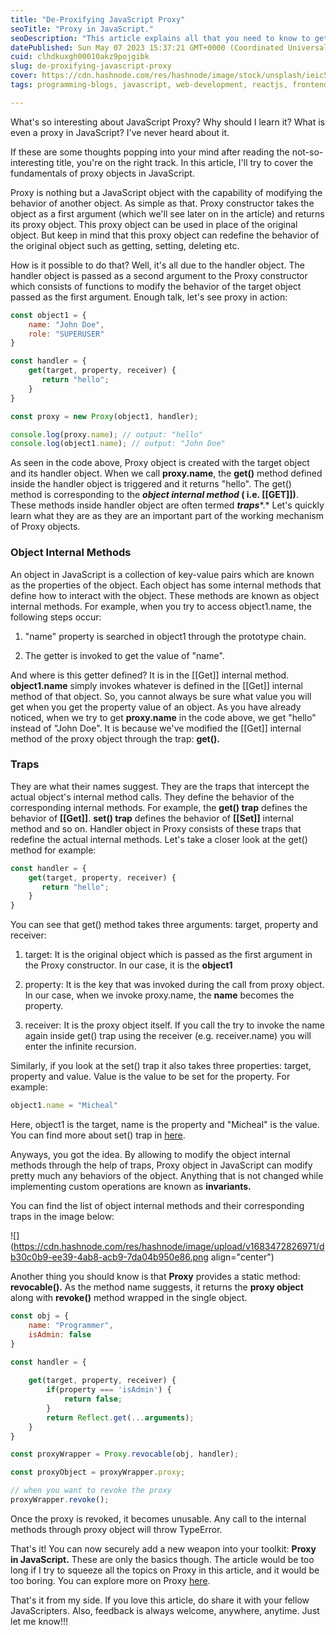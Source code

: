 ```yaml
---
title: "De-Proxifying JavaScript Proxy"
seoTitle: "Proxy in JavaScript."
seoDescription: "This article explains all that you need to know to get started with JavaScript proxy object. It also explains what object internal methods and traps."
datePublished: Sun May 07 2023 15:37:21 GMT+0000 (Coordinated Universal Time)
cuid: clhdkuxgh00010akz9pojgibk
slug: de-proxifying-javascript-proxy
cover: https://cdn.hashnode.com/res/hashnode/image/stock/unsplash/ieic5Tq8YMk/upload/00d4ab30b1b0238271888fa98a09a4bb.jpeg
tags: programming-blogs, javascript, web-development, reactjs, frontend-development

---
```


What's so interesting about JavaScript Proxy? Why should I learn it? What is even a proxy in JavaScript? I've never heard about it.

If these are some thoughts popping into your mind after reading the not-so-interesting title, you're on the right track. In this article, I'll try to cover the fundamentals of proxy objects in JavaScript.

Proxy is nothing but a JavaScript object with the capability of modifying the behavior of another object. As simple as that. Proxy constructor takes the object as a first argument (which we'll see later on in the article) and returns its proxy object. This proxy object can be used in place of the original object. But keep in mind that this proxy object can redefine the behavior of the original object such as getting, setting, deleting etc.

How is it possible to do that? Well, it's all due to the handler object. The handler object is passed as a second argument to the Proxy constructor which consists of functions to modify the behavior of the target object passed as the first argument. Enough talk, let's see proxy in action:

```javascript
const object1 = { 
    name: "John Doe",
    role: "SUPERUSER"
}

const handler = {
    get(target, property, receiver) {
       return "hello";
    }
}

const proxy = new Proxy(object1, handler); 

console.log(proxy.name); // output: "hello"
console.log(object1.name); // output: "John Doe"
```

As seen in the code above, Proxy object is created with the target object and its handler object. When we call **proxy.name**, the **get()** method defined inside the handler object is triggered and it returns "hello". The get() method is corresponding to the ***object internal method* ( i.e. \[\[GET\]\])**. These methods inside handler object are often termed ***traps***\*.\* Let's quickly learn what they are as they are an important part of the working mechanism of Proxy objects.

### Object Internal Methods

An object in JavaScript is a collection of key-value pairs which are known as the properties of the object. Each object has some internal methods that define how to interact with the object. These methods are known as object internal methods. For example, when you try to access object1.name, the following steps occur:

1. "name" property is searched in object1 through the prototype chain.
    
2. The getter is invoked to get the value of "name".
    

And where is this getter defined? It is in the \[\[Get\]\] internal method. **object1.name** simply invokes whatever is defined in the \[\[Get\]\] internal method of that object. So, you cannot always be sure what value you will get when you get the property value of an object. As you have already noticed, when we try to get **proxy.name** in the code above, we get "hello" instead of "John Doe". It is because we've modified the \[\[Get\]\] internal method of the proxy object through the trap: **get().**

### Traps

They are what their names suggest. They are the traps that intercept the actual object's internal method calls. They define the behavior of the corresponding internal methods. For example, the **get() trap** defines the behavior of **\[\[Get\]\]**. **set() trap** defines the behavior of **\[\[Set\]\]** internal method and so on. Handler object in Proxy consists of these traps that redefine the actual internal methods. Let's take a closer look at the get() method for example:

```javascript
const handler = {
    get(target, property, receiver) {
       return "hello";
    }
}
```

You can see that get() method takes three arguments: target, property and receiver:

1. target: It is the original object which is passed as the first argument in the Proxy constructor. In our case, it is the **object1**
    
2. property: It is the key that was invoked during the call from proxy object. In our case, when we invoke proxy.name, the **name** becomes the property.
    
3. receiver: It is the proxy object itself. If you call the try to invoke the name again inside get() trap using the receiver (e.g. receiver.name) you will enter the infinite recursion.
    

Similarly, if you look at the set() trap it also takes three properties: target, property and value. Value is the value to be set for the property. For example:

```javascript
object1.name = "Micheal"
```

Here, object1 is the target, name is the property and "Micheal" is the value. You can find more about set() trap in [here](https://developer.mozilla.org/en-US/docs/Web/JavaScript/Reference/Global_Objects/Proxy/Proxy/set).

Anyways, you got the idea. By allowing to modify the object internal methods through the help of traps, Proxy object in JavaScript can modify pretty much any behaviors of the object. Anything that is not changed while implementing custom operations are known as **invariants.**

You can find the list of object internal methods and their corresponding traps in the image below:

![](https://cdn.hashnode.com/res/hashnode/image/upload/v1683472826971/db30c0b9-ee39-4ab8-acb9-7da04b950e86.png align="center")

Another thing you should know is that **Proxy** provides a static method: **revocable().** As the method name suggests, it returns the **proxy object** along with **revoke()** method wrapped in the single object.

```javascript
const obj = {
    name: "Programmer",
    isAdmin: false
}

const handler = {
    
    get(target, property, receiver) {
        if(property === 'isAdmin') {
            return false;
        }
        return Reflect.get(...arguments);
    }
}

const proxyWrapper = Proxy.revocable(obj, handler);

const proxyObject = proxyWrapper.proxy;

// when you want to revoke the proxy
proxyWrapper.revoke();
```

Once the proxy is revoked, it becomes unusable. Any call to the internal methods through proxy object will throw TypeError.

That's it! You can now securely add a new weapon into your toolkit: **Proxy in JavaScript.** These are only the basics though. The article would be too long if I try to squeeze all the topics on Proxy in this article, and it would be too boring. You can explore more on Proxy [here](https://developer.mozilla.org/en-US/docs/Web/JavaScript/Reference/Global_Objects/Proxy).

That's it from my side. If you love this article, do share it with your fellow JavaScripters. Also, feedback is always welcome, anywhere, anytime. Just let me know!!!